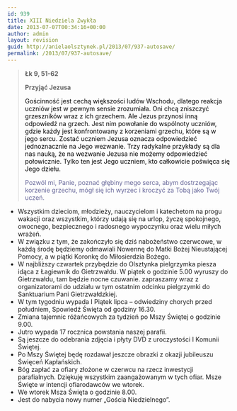 ```yaml
---
id: 939
title: XIII Niedziela Zwykła
date: 2013-07-07T00:34:16+00:00
author: admin
layout: revision
guid: http://anielaolsztynek.pl/2013/07/937-autosave/
permalink: /2013/07/937-autosave/
---
```

> **Łk 9, 51-62**
> 
> **Przyjąć Jezusa**
> 
> <span style="color: #000000;">Gościnność jest cechą większości ludów Wschodu, dlatego reakcja uczniów jest w pewnym sensie zrozumiała. Oni chcą zniszczyć grzeszników wraz z ich grzechem. Ale Jezus przynosi inną odpowiedź na grzech. Jest nim powołanie do wspólnoty uczniów, gdzie każdy jest konfrontowany z korzeniami grzechu, które są w jego sercu. Zostać uczniem Jezusa oznacza odpowiedzieć jednoznacznie na Jego wezwanie. Trzy radykalne przykłady są dla nas nauką, że na wezwanie Jezusa nie możemy odpowiedzieć połowicznie. Tylko ten jest Jego uczniem, kto całkowicie poświęca się Jego dziełu.</span>
> 
> <span style="color: #666699;">Pozwól mi, Panie, poznać głębiny mego serca, abym dostrzegając korzenie grzechu, mógł się ich wyrzec i kroczyć za Tobą jako Twój uczeń.</span>

  * Wszystkim dzieciom, młodzieży, nauczycielom i katechetom na progu wakacji oraz wszystkim, którzy udają się na urlop, życzę spokojnego, owocnego, bezpiecznego i radosnego wypoczynku oraz wielu miłych wrażeń.
  * W związku z tym, że zakończyło się dziś nabożeństwo czerwcowe, w każdą środę będziemy odmawiali Nowennę do Matki Bożej Nieustającej Pomocy, a w piątki Koronkę do Miłosierdzia Bożego.
  * W najbliższy czwartek przybędzie do Olsztynka pielgrzymka piesza idąca z Łagiewnik do Gietrzwałdu. W piątek o godzinie 5.00 wyruszy do Gietrzwałdu, tam będzie nocne czuwanie. zapraszamy wraz z organizatorami do udziału w tym ostatnim odcinku pielgrzymki do Sanktuarium Pani Gietrzwałdzkiej.
  * W tym tygodniu wypada I Piątek lipca &#8211; odwiedziny chorych przed południem, Spowiedź Święta od godziny 16.30.
  * Zmiana tajemnic różańcowych za tydzień po Mszy Świętej o godzinie 9.00.
  * Jutro wypada 17 rocznica powstania naszej parafii.
  * Są jeszcze do odebrania zdjęcia i płyty DVD z uroczystości I Komunii Świętej.
  * Po Mszy Świętej będę rozdawał jeszcze obrazki z okazji jubileuszu Święceń Kapłańskich.
  * Bóg zapłać za ofiary złożone w czerwcu na rzecz inwestycji parafialnych. Dziękuję wszystkim zaangażowanym w tych ofiar. Msze Święte w intencji ofiarodawców we wtorek.
  * We wtorek Msza Święta o godzinie 8.00.
  * Jest do nabycia nowy numer &#8222;Gościa Niedzielnego&#8221;.